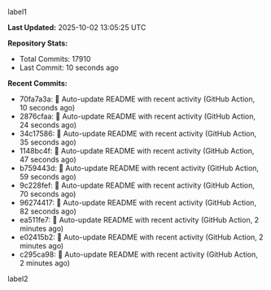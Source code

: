 
label1 
<!-- ACTIVITY_START -->
**Last Updated:** 2025-10-02 13:05:25 UTC

**Repository Stats:**
- Total Commits: 17910
- Last Commit: 10 seconds ago

**Recent Commits:**
- 70fa7a3a: 🤖 Auto-update README with recent activity (GitHub Action, 10 seconds ago)
- 2876cfaa: 🤖 Auto-update README with recent activity (GitHub Action, 24 seconds ago)
- 34c17586: 🤖 Auto-update README with recent activity (GitHub Action, 35 seconds ago)
- 1148bc4f: 🤖 Auto-update README with recent activity (GitHub Action, 47 seconds ago)
- b759443d: 🤖 Auto-update README with recent activity (GitHub Action, 59 seconds ago)
- 9c228fef: 🤖 Auto-update README with recent activity (GitHub Action, 70 seconds ago)
- 96274417: 🤖 Auto-update README with recent activity (GitHub Action, 82 seconds ago)
- ea511fe7: 🤖 Auto-update README with recent activity (GitHub Action, 2 minutes ago)
- e02415b2: 🤖 Auto-update README with recent activity (GitHub Action, 2 minutes ago)
- c295ca98: 🤖 Auto-update README with recent activity (GitHub Action, 2 minutes ago)
<!-- ACTIVITY_END -->

label2
